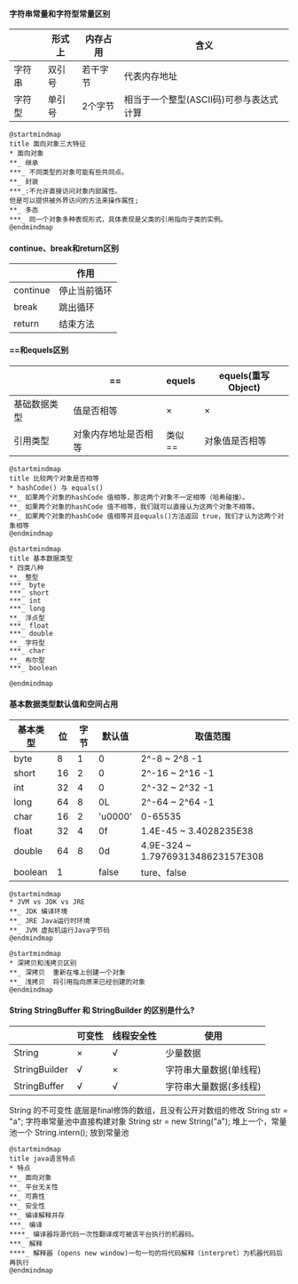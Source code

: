 #### 字符串常量和字符型常量区别

|  | 形式上 | 内存占用 | 含义 |
|--|--|--|--|
| 字符串 | 双引号 | 若干字节 | 代表内存地址 |
| 字符型 | 单引号 | 2个字节 | 相当于一个整型(ASCII码)可参与表达式计算 |



```plantuml
@startmindmap
title 面向对象三大特征
* 面向对象
**_ 继承
***_ 不同类型的对象可能有些共同点。
**_ 封装 
***_:不允许直接访问对象内部属性。
但是可以提供被外界访问的方法来操作属性;
**_ 多态
***_ 同一个对象多种表现形式，具体表现是父类的引用指向子类的实例。
@endmindmap
```

#### continue、break和return区别

|  | 作用 |
|--|--|
| continue | 停止当前循环 |
| break | 跳出循环 |
| return | 结束方法 |


#### ==和equels区别

|  | == | equels | equels(重写Object) |
|--|--|--|--|
| 基础数据类型 | 值是否相等 | × | × |
| 引用类型 | 对象内存地址是否相等 | 类似== | 对象值是否相等 |

```plantuml
@startmindmap
title 比较两个对象是否相等
* hashCode() 与 equals()  
**_ 如果两个对象的hashCode 值相等，那这两个对象不一定相等（哈希碰撞）。
**_ 如果两个对象的hashCode 值不相等，我们就可以直接认为这两个对象不相等。
**_ 如果两个对象的hashCode 值相等并且equals()方法返回 true，我们才认为这两个对象相等
@endmindmap
```

```plantuml
@startmindmap
title 基本数据类型
* 四类八种
**_ 整型
***_ byte
***_ short
***_ int 
***_ long
**_ 浮点型
***_ float
***_ double
**_ 字符型
***_ char
**_ 布尔型
***_ boolean

@endmindmap
```

#### 基本数据类型默认值和空间占用

| 基本类型 | 位 | 字节 | 默认值 |取值范围 |
|--|--|--|--|--|
|byte| 8 | 1 | 0 | 2^-8 ~ 2^8 -1 |
|short| 16 | 2 | 0 | 2^-16 ~ 2^16 -1 |
|int| 32 | 4 | 0 | 2^-32 ~ 2^32 -1 |
|long| 64 | 8 | 0L | 2^-64 ~ 2^64 -1 |
|char| 16 | 2 | 'u0000' | 0-65535 |
|float| 32 | 4 | 0f | 1.4E-45 ~ 3.4028235E38 |
|double| 64 | 8 | 0d | 4.9E-324 ~ 1.7976931348623157E308 |
|boolean| 1 |  | false | ture、false |


```plantuml
@startmindmap
* JVM vs JDK vs JRE 
**_ JDK 编译环境
**_ JRE Java运行时环境
**_ JVM 虚拟机运行Java字节码
@endmindmap
```

```plantuml
@startmindmap
* 深拷贝和浅拷贝区别
**_ 深拷贝  重新在堆上创建一个对象
**_ 浅拷贝  将引用指向原来已经创建的对象
@endmindmap

```

#### String StringBuffer 和 StringBuilder 的区别是什么?

|  | 可变性 | 线程安全性 | 使用 |
|--|--|--|--|
| String | × | √ | 少量数据 |
| StringBuilder | √ | × | 字符串大量数据(单线程) |
| StringBuffer | √ | √ | 字符串大量数据(多线程) |

String 的不可变性   底层是final修饰的数组，且没有公开对数组的修改
String  str = "a";      字符串常量池中直接构建对象 
String  str = new String("a");     堆上一个，常量池一个
String.intern();      放到常量池

```plantuml
@startmindmap
title java语言特点
* 特点
**_ 面向对象
**_ 平台无关性
**_ 可靠性 
**_ 安全性 
**_ 编译解释并存
***_ 编译
****_ 编译器将源代码一次性翻译成可被该平台执行的机器码。
***_ 解释
****_ 解释器 (opens new window)一句一句的将代码解释（interpret）为机器代码后再执行
@endmindmap
```